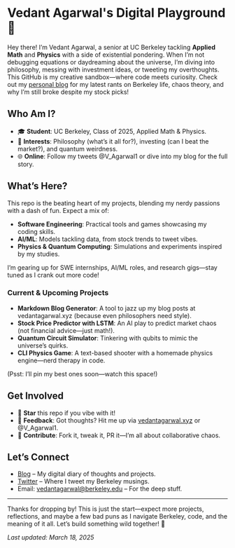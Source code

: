 # Vedant Agarwal's Digital Playground 👋

Hey there! I’m Vedant Agarwal, a senior at UC Berkeley tackling **Applied Math** and **Physics** with a side of existential pondering. When I’m not debugging equations or daydreaming about the universe, I’m diving into philosophy, messing with investment ideas, or tweeting my overthoughts. This GitHub is my creative sandbox—where code meets curiosity. Check out my [personal blog](https://vedantagarwal.xyz/) for my latest rants on Berkeley life, chaos theory, and why I’m still broke despite my stock picks!

## Who Am I?
- 🎓 **Student**: UC Berkeley, Class of 2025, Applied Math & Physics.
- 🤔 **Interests**: Philosophy (what’s it all for?), investing (can I beat the market?), and quantum weirdness.
- 🌐 **Online**: Follow my tweets @V_Agarwal1 or dive into my blog for the full story.

## What’s Here?
This repo is the beating heart of my projects, blending my nerdy passions with a dash of fun. Expect a mix of:
- **Software Engineering**: Practical tools and games showcasing my coding skills.
- **AI/ML**: Models tackling data, from stock trends to tweet vibes.
- **Physics & Quantum Computing**: Simulations and experiments inspired by my studies.

I’m gearing up for SWE internships, AI/ML roles, and research gigs—stay tuned as I crank out more code!

### Current & Upcoming Projects
- **Markdown Blog Generator**: A tool to jazz up my blog posts at vedantagarwal.xyz (because even philosophers need style).
- **Stock Price Predictor with LSTM**: An AI play to predict market chaos (not financial advice—just math!).
- **Quantum Circuit Simulator**: Tinkering with qubits to mimic the universe’s quirks.
- **CLI Physics Game**: A text-based shooter with a homemade physics engine—nerd therapy in code.

(Psst: I’ll pin my best ones soon—watch this space!)

## Get Involved
- 🌟 **Star** this repo if you vibe with it!
- 💬 **Feedback**: Got thoughts? Hit me up via [vedantagarwal.xyz](https://vedantagarwal.xyz/) or @V_Agarwal1.
- 🔧 **Contribute**: Fork it, tweak it, PR it—I’m all about collaborative chaos.



## Let’s Connect
- [Blog](https://vedantagarwal.xyz/) – My digital diary of thoughts and projects.
- [Twitter](https://twitter.com/V_Agarwal1) – Where I tweet my Berkeley musings.
- Email: [vedantagarwal@berkeley.edu](mailto:vedantagarwal2008@berkeley.edu) – For the deep stuff.

---

Thanks for dropping by! This is just the start—expect more projects, reflections, and maybe a few bad puns as I navigate Berkeley, code, and the meaning of it all. Let’s build something wild together! 🚀

*Last updated: March 18, 2025*
